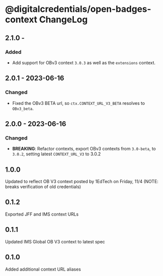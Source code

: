 # @digitalcredentials/open-badges-context ChangeLog

## 2.1.0 -
### Added
- Add support for OBv3 context `3.0.3` as well as the `extensions` context.

## 2.0.1 - 2023-06-16
### Changed
- Fixed the OBv3 BETA url, so `ctx.CONTEXT_URL_V3_BETA` resolves to `OBv3_beta`. 

## 2.0.0 - 2023-06-16
### Changed
- **BREAKING**: Refactor contexts, export OBv3 contexts from `3.0-beta`, to
  `3.0.2`, setting latest `CONTEXT_URL_V3` to 3.0.2

## 1.0.0

Updated to reflect OB V3 context posted by 1EdTech on Friday, 11/4
(NOTE: breaks verification of old credentials)

## 0.1.2

Exported JFF and IMS context URLs

## 0.1.1

Updated IMS Global OB V3 context to latest spec

## 0.1.0

Added additional context URL aliases
